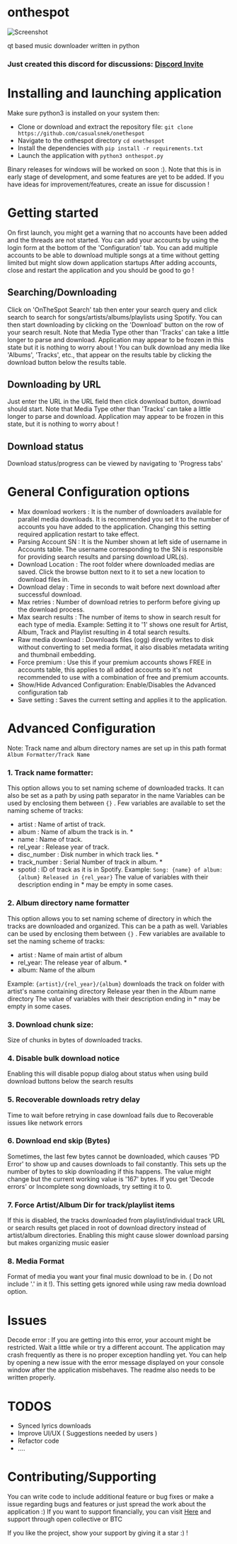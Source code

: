 # onthespot
![Screenshot](https://i.imgur.com/C4V94gy.png)

qt based music downloader written in python

### Just created this discord for discussions: [Discord Invite](https://discord.gg/2t6BNVgZ)

# Installing and launching application
Make sure python3 is installed on your system then:
  - Clone or download and extract the repository file: ```git clone https://github.com/casualsnek/onethespot```
  - Navigate to the onthespot directory ```cd onethespot```
  - Install the dependencies with ```pip install -r requirements.txt```
  - Launch the application with ```python3 onthespot.py```

Binary releases for windows will be worked on soon :). Note that this is in early stage of development, and some features are yet to be added. If you have ideas for improvement/features, create an issue for discussion !

# Getting started
On first launch, you might get a warning that no accounts have been added and the threads are not started.
You can add your accounts by using the login form at the bottom of the 'Configuration' tab. You can add multiple accounts to be able to download multiple songs at a time without getting limited but might slow down application startups
After adding accounts, close and restart the application and you should be good to go !

## Searching/Downloading
Click on 'OnTheSpot Search' tab then enter your search query and click search to search for songs/artists/albums/playlists using Spotify.
You can then start downloading by clicking on the 'Download' button on the row of your search result.
Note that Media Type other than 'Tracks' can take a little longer to parse and download. Application may appear to be frozen in this state but it is nothing to worry about !
You can bulk download any media like 'Albums', 'Tracks', etc., that appear on the results table by clicking the download button below the results table.

## Downloading by URL
Just enter the URL in the URL field then click download button, download should start.
Note that Media Type other than 'Tracks' can take a little longer to parse and download. Application may appear to be frozen in this state, but it is nothing to worry about !

## Download status
Download status/progress can be viewed by navigating to 'Progress tabs'

# General Configuration options
 - Max download workers   : It is the number of downloaders available for parallel media downloads. It is recommended you set it to the number of accounts you have added to the application. Changing this setting required application restart to take effect.
 - Parsing Account SN     : It is the Number shown at left side of username in Accounts table. The username corresponding to the SN is responsible for providing search results and parsing download URL(s).
 - Download Location      : The root folder where downloaded medias are saved. Click the browse button next to it to set a new location to download files in.
 - Download delay         : Time in seconds to wait before next download after successful download.
 - Max retries            : Number of download retries to perform before giving up the download process.
 - Max search results     : The number of items to show in search result for each type of media. Example: Setting it to '1' shows one result for Artist, Album, Track and Playlist resulting in 4 total search results.
 - Raw media download     : Downloads files (ogg) directly writes to disk without converting to set media format, it also disables metadata writing and thumbnail embedding.
 - Force premium          : Use this if your premium accounts shows FREE in accounts table, this applies to all added accounts so it's not recommended to use with a combination of free and premium accounts.
 - Show/Hide Advanced Configuration: Enable/Disables the Advanced configuration tab
 - Save setting           : Saves the current setting and applies it to the application.

# Advanced Configuration
Note: Track name and album directory names are set up in this path format  ```Album Formatter/Track Name```

### 1. Track name formatter:
This option allows you to set naming scheme of downloaded tracks. It can also be set as a path by using path separator in the name
Variables can be used by enclosing them between ```{}``` . Few variables are available to set the naming scheme of tracks:
  - artist : Name of artist of track.
  - album : Name of album the track is in. *
  - name : Name of track.
  - rel_year : Release year of track.
  - disc_number : Disk number in which track lies. *
  - track_number : Serial Number of track in album. *
  - spotid : ID of track as it is in Spotify.
Example: ```Song: {name} of album: {album} Released in {rel_year}```
The value of variables with their description ending in * may be empty in some cases.

### 2. Album directory name formatter
This option allows you to set naming scheme of directory in which the tracks are downloaded and organized. This can be a path as well.
Variables can be used by enclosing them between ```{}``` . Few variables are available to set the naming scheme of tracks:
 - artist : Name of main artist of album
 - rel_year: The release year of album. *
 - album: Name of the album

Example: ```{artist}/{rel_year}/{album}``` downloads the track on folder with artist's name containing directory Release year then in the Album name directory
The value of variables with their description ending in * may be empty in some cases.

### 3. Download chunk size:
Size of chunks in bytes of downloaded tracks.

### 4. Disable bulk download notice
Enabling this will disable popup dialog about status when using build download buttons below the search results

### 5. Recoverable downloads retry delay
Time to wait before retrying in case download fails due to Recoverable issues like network errors

### 6. Download end skip (Bytes)
Sometimes, the last few bytes cannot be downloaded, which causes 'PD Error' to show up and causes downloads to fail constantly. This sets up the number of bytes to skip downloading if this happens.
The value might change but the current working value is '167' bytes. If you get 'Decode errors' or Incomplete song downloads, try setting it to 0.

### 7. Force Artist/Album Dir for track/playlist items
If this is disabled, the tracks downloaded from playlist/individual track URL or search results get placed in root of download directory instead of artist/album directories.
Enabling this might cause slower download parsing but makes organizing music easier

### 8. Media Format
Format of media you want your final music download to be in. ( Do not include '.' in it !). This setting gets ignored while using raw media download option.

# Issues
Decode error : If you are getting into this error, your account might be restricted. Wait a little while or try a different account.
The application may crash frequently as there is no proper exception handling yet. You can help by opening a new issue with the error message displayed on your console window after the application misbehaves.
The readme also needs to be written properly.

# TODOS
 - Synced lyrics downloads
 - Improve UI/UX ( Suggestions needed by users )
 - Refactor code
 - ....
 
# Contributing/Supporting
You can write code to include additional feature or bug fixes or make a issue regarding bugs and features or just spread the work about the application :)
If you want to support financially, you can visit [Here](https://github.com/casualsnek/casualsnek) and support through open collective or BTC

If you like the project, show your support by giving it a star :) !


